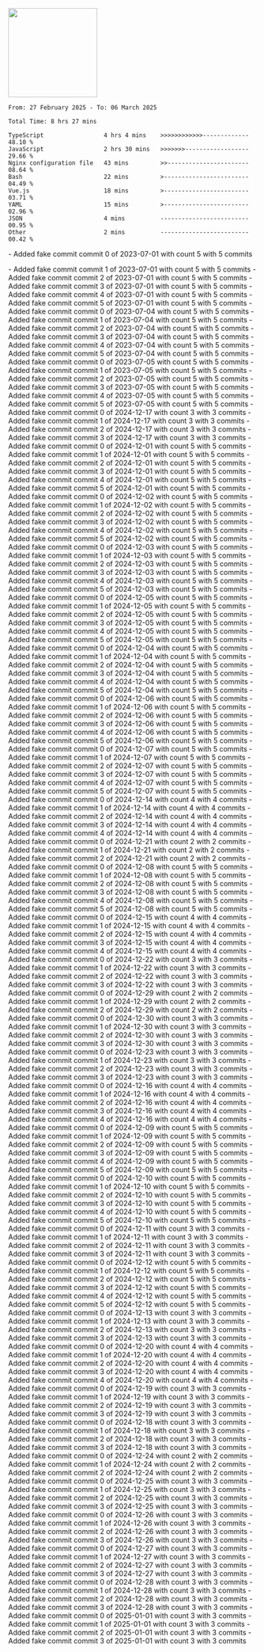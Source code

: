 <img height="180em" src="https://github-readme-stats-eight-theta.vercel.app/api?username=bkundev&show_icons=true&theme=radical&include_all_commits=true&count_private=true"/>
<!--START_SECTION:waka-->

```all_time
From: 27 February 2025 - To: 06 March 2025

Total Time: 8 hrs 27 mins

TypeScript                 4 hrs 4 mins    >>>>>>>>>>>>-------------   48.10 %
JavaScript                 2 hrs 30 mins   >>>>>>>------------------   29.66 %
Nginx configuration file   43 mins         >>-----------------------   08.64 %
Bash                       22 mins         >------------------------   04.49 %
Vue.js                     18 mins         >------------------------   03.71 %
YAML                       15 mins         >------------------------   02.96 %
JSON                       4 mins          -------------------------   00.95 %
Other                      2 mins          -------------------------   00.42 %
```

<!--END_SECTION:waka-->-   A d d e d   f a k e   c o m m i t   c o m m i t   0   o f   2 0 2 3 - 0 7 - 0 1   w i t h   c o u n t   5   w i t h   5   c o m m i t s  
 -   A d d e d   f a k e   c o m m i t   c o m m i t   1   o f   2 0 2 3 - 0 7 - 0 1   w i t h   c o u n t   5   w i t h   5   c o m m i t s  
 -   A d d e d   f a k e   c o m m i t   c o m m i t   2   o f   2 0 2 3 - 0 7 - 0 1   w i t h   c o u n t   5   w i t h   5   c o m m i t s  
 -   A d d e d   f a k e   c o m m i t   c o m m i t   3   o f   2 0 2 3 - 0 7 - 0 1   w i t h   c o u n t   5   w i t h   5   c o m m i t s  
 -   A d d e d   f a k e   c o m m i t   c o m m i t   4   o f   2 0 2 3 - 0 7 - 0 1   w i t h   c o u n t   5   w i t h   5   c o m m i t s  
 -   A d d e d   f a k e   c o m m i t   c o m m i t   5   o f   2 0 2 3 - 0 7 - 0 1   w i t h   c o u n t   5   w i t h   5   c o m m i t s  
 -   A d d e d   f a k e   c o m m i t   c o m m i t   0   o f   2 0 2 3 - 0 7 - 0 4   w i t h   c o u n t   5   w i t h   5   c o m m i t s  
 -   A d d e d   f a k e   c o m m i t   c o m m i t   1   o f   2 0 2 3 - 0 7 - 0 4   w i t h   c o u n t   5   w i t h   5   c o m m i t s  
 -   A d d e d   f a k e   c o m m i t   c o m m i t   2   o f   2 0 2 3 - 0 7 - 0 4   w i t h   c o u n t   5   w i t h   5   c o m m i t s  
 -   A d d e d   f a k e   c o m m i t   c o m m i t   3   o f   2 0 2 3 - 0 7 - 0 4   w i t h   c o u n t   5   w i t h   5   c o m m i t s  
 -   A d d e d   f a k e   c o m m i t   c o m m i t   4   o f   2 0 2 3 - 0 7 - 0 4   w i t h   c o u n t   5   w i t h   5   c o m m i t s  
 -   A d d e d   f a k e   c o m m i t   c o m m i t   5   o f   2 0 2 3 - 0 7 - 0 4   w i t h   c o u n t   5   w i t h   5   c o m m i t s  
 -   A d d e d   f a k e   c o m m i t   c o m m i t   0   o f   2 0 2 3 - 0 7 - 0 5   w i t h   c o u n t   5   w i t h   5   c o m m i t s  
 -   A d d e d   f a k e   c o m m i t   c o m m i t   1   o f   2 0 2 3 - 0 7 - 0 5   w i t h   c o u n t   5   w i t h   5   c o m m i t s  
 -   A d d e d   f a k e   c o m m i t   c o m m i t   2   o f   2 0 2 3 - 0 7 - 0 5   w i t h   c o u n t   5   w i t h   5   c o m m i t s  
 -   A d d e d   f a k e   c o m m i t   c o m m i t   3   o f   2 0 2 3 - 0 7 - 0 5   w i t h   c o u n t   5   w i t h   5   c o m m i t s  
 -   A d d e d   f a k e   c o m m i t   c o m m i t   4   o f   2 0 2 3 - 0 7 - 0 5   w i t h   c o u n t   5   w i t h   5   c o m m i t s  
 -   A d d e d   f a k e   c o m m i t   c o m m i t   5   o f   2 0 2 3 - 0 7 - 0 5   w i t h   c o u n t   5   w i t h   5   c o m m i t s  
 -   A d d e d   f a k e   c o m m i t   c o m m i t   0   o f   2 0 2 4 - 1 2 - 1 7   w i t h   c o u n t   3   w i t h   3   c o m m i t s  
 -   A d d e d   f a k e   c o m m i t   c o m m i t   1   o f   2 0 2 4 - 1 2 - 1 7   w i t h   c o u n t   3   w i t h   3   c o m m i t s  
 -   A d d e d   f a k e   c o m m i t   c o m m i t   2   o f   2 0 2 4 - 1 2 - 1 7   w i t h   c o u n t   3   w i t h   3   c o m m i t s  
 -   A d d e d   f a k e   c o m m i t   c o m m i t   3   o f   2 0 2 4 - 1 2 - 1 7   w i t h   c o u n t   3   w i t h   3   c o m m i t s  
 -   A d d e d   f a k e   c o m m i t   c o m m i t   0   o f   2 0 2 4 - 1 2 - 0 1   w i t h   c o u n t   5   w i t h   5   c o m m i t s  
 -   A d d e d   f a k e   c o m m i t   c o m m i t   1   o f   2 0 2 4 - 1 2 - 0 1   w i t h   c o u n t   5   w i t h   5   c o m m i t s  
 -   A d d e d   f a k e   c o m m i t   c o m m i t   2   o f   2 0 2 4 - 1 2 - 0 1   w i t h   c o u n t   5   w i t h   5   c o m m i t s  
 -   A d d e d   f a k e   c o m m i t   c o m m i t   3   o f   2 0 2 4 - 1 2 - 0 1   w i t h   c o u n t   5   w i t h   5   c o m m i t s  
 -   A d d e d   f a k e   c o m m i t   c o m m i t   4   o f   2 0 2 4 - 1 2 - 0 1   w i t h   c o u n t   5   w i t h   5   c o m m i t s  
 -   A d d e d   f a k e   c o m m i t   c o m m i t   5   o f   2 0 2 4 - 1 2 - 0 1   w i t h   c o u n t   5   w i t h   5   c o m m i t s  
 -   A d d e d   f a k e   c o m m i t   c o m m i t   0   o f   2 0 2 4 - 1 2 - 0 2   w i t h   c o u n t   5   w i t h   5   c o m m i t s  
 -   A d d e d   f a k e   c o m m i t   c o m m i t   1   o f   2 0 2 4 - 1 2 - 0 2   w i t h   c o u n t   5   w i t h   5   c o m m i t s  
 -   A d d e d   f a k e   c o m m i t   c o m m i t   2   o f   2 0 2 4 - 1 2 - 0 2   w i t h   c o u n t   5   w i t h   5   c o m m i t s  
 -   A d d e d   f a k e   c o m m i t   c o m m i t   3   o f   2 0 2 4 - 1 2 - 0 2   w i t h   c o u n t   5   w i t h   5   c o m m i t s  
 -   A d d e d   f a k e   c o m m i t   c o m m i t   4   o f   2 0 2 4 - 1 2 - 0 2   w i t h   c o u n t   5   w i t h   5   c o m m i t s  
 -   A d d e d   f a k e   c o m m i t   c o m m i t   5   o f   2 0 2 4 - 1 2 - 0 2   w i t h   c o u n t   5   w i t h   5   c o m m i t s  
 -   A d d e d   f a k e   c o m m i t   c o m m i t   0   o f   2 0 2 4 - 1 2 - 0 3   w i t h   c o u n t   5   w i t h   5   c o m m i t s  
 -   A d d e d   f a k e   c o m m i t   c o m m i t   1   o f   2 0 2 4 - 1 2 - 0 3   w i t h   c o u n t   5   w i t h   5   c o m m i t s  
 -   A d d e d   f a k e   c o m m i t   c o m m i t   2   o f   2 0 2 4 - 1 2 - 0 3   w i t h   c o u n t   5   w i t h   5   c o m m i t s  
 -   A d d e d   f a k e   c o m m i t   c o m m i t   3   o f   2 0 2 4 - 1 2 - 0 3   w i t h   c o u n t   5   w i t h   5   c o m m i t s  
 -   A d d e d   f a k e   c o m m i t   c o m m i t   4   o f   2 0 2 4 - 1 2 - 0 3   w i t h   c o u n t   5   w i t h   5   c o m m i t s  
 -   A d d e d   f a k e   c o m m i t   c o m m i t   5   o f   2 0 2 4 - 1 2 - 0 3   w i t h   c o u n t   5   w i t h   5   c o m m i t s  
 -   A d d e d   f a k e   c o m m i t   c o m m i t   0   o f   2 0 2 4 - 1 2 - 0 5   w i t h   c o u n t   5   w i t h   5   c o m m i t s  
 -   A d d e d   f a k e   c o m m i t   c o m m i t   1   o f   2 0 2 4 - 1 2 - 0 5   w i t h   c o u n t   5   w i t h   5   c o m m i t s  
 -   A d d e d   f a k e   c o m m i t   c o m m i t   2   o f   2 0 2 4 - 1 2 - 0 5   w i t h   c o u n t   5   w i t h   5   c o m m i t s  
 -   A d d e d   f a k e   c o m m i t   c o m m i t   3   o f   2 0 2 4 - 1 2 - 0 5   w i t h   c o u n t   5   w i t h   5   c o m m i t s  
 -   A d d e d   f a k e   c o m m i t   c o m m i t   4   o f   2 0 2 4 - 1 2 - 0 5   w i t h   c o u n t   5   w i t h   5   c o m m i t s  
 -   A d d e d   f a k e   c o m m i t   c o m m i t   5   o f   2 0 2 4 - 1 2 - 0 5   w i t h   c o u n t   5   w i t h   5   c o m m i t s  
 -   A d d e d   f a k e   c o m m i t   c o m m i t   0   o f   2 0 2 4 - 1 2 - 0 4   w i t h   c o u n t   5   w i t h   5   c o m m i t s  
 -   A d d e d   f a k e   c o m m i t   c o m m i t   1   o f   2 0 2 4 - 1 2 - 0 4   w i t h   c o u n t   5   w i t h   5   c o m m i t s  
 -   A d d e d   f a k e   c o m m i t   c o m m i t   2   o f   2 0 2 4 - 1 2 - 0 4   w i t h   c o u n t   5   w i t h   5   c o m m i t s  
 -   A d d e d   f a k e   c o m m i t   c o m m i t   3   o f   2 0 2 4 - 1 2 - 0 4   w i t h   c o u n t   5   w i t h   5   c o m m i t s  
 -   A d d e d   f a k e   c o m m i t   c o m m i t   4   o f   2 0 2 4 - 1 2 - 0 4   w i t h   c o u n t   5   w i t h   5   c o m m i t s  
 -   A d d e d   f a k e   c o m m i t   c o m m i t   5   o f   2 0 2 4 - 1 2 - 0 4   w i t h   c o u n t   5   w i t h   5   c o m m i t s  
 -   A d d e d   f a k e   c o m m i t   c o m m i t   0   o f   2 0 2 4 - 1 2 - 0 6   w i t h   c o u n t   5   w i t h   5   c o m m i t s  
 -   A d d e d   f a k e   c o m m i t   c o m m i t   1   o f   2 0 2 4 - 1 2 - 0 6   w i t h   c o u n t   5   w i t h   5   c o m m i t s  
 -   A d d e d   f a k e   c o m m i t   c o m m i t   2   o f   2 0 2 4 - 1 2 - 0 6   w i t h   c o u n t   5   w i t h   5   c o m m i t s  
 -   A d d e d   f a k e   c o m m i t   c o m m i t   3   o f   2 0 2 4 - 1 2 - 0 6   w i t h   c o u n t   5   w i t h   5   c o m m i t s  
 -   A d d e d   f a k e   c o m m i t   c o m m i t   4   o f   2 0 2 4 - 1 2 - 0 6   w i t h   c o u n t   5   w i t h   5   c o m m i t s  
 -   A d d e d   f a k e   c o m m i t   c o m m i t   5   o f   2 0 2 4 - 1 2 - 0 6   w i t h   c o u n t   5   w i t h   5   c o m m i t s  
 -   A d d e d   f a k e   c o m m i t   c o m m i t   0   o f   2 0 2 4 - 1 2 - 0 7   w i t h   c o u n t   5   w i t h   5   c o m m i t s  
 -   A d d e d   f a k e   c o m m i t   c o m m i t   1   o f   2 0 2 4 - 1 2 - 0 7   w i t h   c o u n t   5   w i t h   5   c o m m i t s  
 -   A d d e d   f a k e   c o m m i t   c o m m i t   2   o f   2 0 2 4 - 1 2 - 0 7   w i t h   c o u n t   5   w i t h   5   c o m m i t s  
 -   A d d e d   f a k e   c o m m i t   c o m m i t   3   o f   2 0 2 4 - 1 2 - 0 7   w i t h   c o u n t   5   w i t h   5   c o m m i t s  
 -   A d d e d   f a k e   c o m m i t   c o m m i t   4   o f   2 0 2 4 - 1 2 - 0 7   w i t h   c o u n t   5   w i t h   5   c o m m i t s  
 -   A d d e d   f a k e   c o m m i t   c o m m i t   5   o f   2 0 2 4 - 1 2 - 0 7   w i t h   c o u n t   5   w i t h   5   c o m m i t s  
 -   A d d e d   f a k e   c o m m i t   c o m m i t   0   o f   2 0 2 4 - 1 2 - 1 4   w i t h   c o u n t   4   w i t h   4   c o m m i t s  
 -   A d d e d   f a k e   c o m m i t   c o m m i t   1   o f   2 0 2 4 - 1 2 - 1 4   w i t h   c o u n t   4   w i t h   4   c o m m i t s  
 -   A d d e d   f a k e   c o m m i t   c o m m i t   2   o f   2 0 2 4 - 1 2 - 1 4   w i t h   c o u n t   4   w i t h   4   c o m m i t s  
 -   A d d e d   f a k e   c o m m i t   c o m m i t   3   o f   2 0 2 4 - 1 2 - 1 4   w i t h   c o u n t   4   w i t h   4   c o m m i t s  
 -   A d d e d   f a k e   c o m m i t   c o m m i t   4   o f   2 0 2 4 - 1 2 - 1 4   w i t h   c o u n t   4   w i t h   4   c o m m i t s  
 -   A d d e d   f a k e   c o m m i t   c o m m i t   0   o f   2 0 2 4 - 1 2 - 2 1   w i t h   c o u n t   2   w i t h   2   c o m m i t s  
 -   A d d e d   f a k e   c o m m i t   c o m m i t   1   o f   2 0 2 4 - 1 2 - 2 1   w i t h   c o u n t   2   w i t h   2   c o m m i t s  
 -   A d d e d   f a k e   c o m m i t   c o m m i t   2   o f   2 0 2 4 - 1 2 - 2 1   w i t h   c o u n t   2   w i t h   2   c o m m i t s  
 -   A d d e d   f a k e   c o m m i t   c o m m i t   0   o f   2 0 2 4 - 1 2 - 0 8   w i t h   c o u n t   5   w i t h   5   c o m m i t s  
 -   A d d e d   f a k e   c o m m i t   c o m m i t   1   o f   2 0 2 4 - 1 2 - 0 8   w i t h   c o u n t   5   w i t h   5   c o m m i t s  
 -   A d d e d   f a k e   c o m m i t   c o m m i t   2   o f   2 0 2 4 - 1 2 - 0 8   w i t h   c o u n t   5   w i t h   5   c o m m i t s  
 -   A d d e d   f a k e   c o m m i t   c o m m i t   3   o f   2 0 2 4 - 1 2 - 0 8   w i t h   c o u n t   5   w i t h   5   c o m m i t s  
 -   A d d e d   f a k e   c o m m i t   c o m m i t   4   o f   2 0 2 4 - 1 2 - 0 8   w i t h   c o u n t   5   w i t h   5   c o m m i t s  
 -   A d d e d   f a k e   c o m m i t   c o m m i t   5   o f   2 0 2 4 - 1 2 - 0 8   w i t h   c o u n t   5   w i t h   5   c o m m i t s  
 -   A d d e d   f a k e   c o m m i t   c o m m i t   0   o f   2 0 2 4 - 1 2 - 1 5   w i t h   c o u n t   4   w i t h   4   c o m m i t s  
 -   A d d e d   f a k e   c o m m i t   c o m m i t   1   o f   2 0 2 4 - 1 2 - 1 5   w i t h   c o u n t   4   w i t h   4   c o m m i t s  
 -   A d d e d   f a k e   c o m m i t   c o m m i t   2   o f   2 0 2 4 - 1 2 - 1 5   w i t h   c o u n t   4   w i t h   4   c o m m i t s  
 -   A d d e d   f a k e   c o m m i t   c o m m i t   3   o f   2 0 2 4 - 1 2 - 1 5   w i t h   c o u n t   4   w i t h   4   c o m m i t s  
 -   A d d e d   f a k e   c o m m i t   c o m m i t   4   o f   2 0 2 4 - 1 2 - 1 5   w i t h   c o u n t   4   w i t h   4   c o m m i t s  
 -   A d d e d   f a k e   c o m m i t   c o m m i t   0   o f   2 0 2 4 - 1 2 - 2 2   w i t h   c o u n t   3   w i t h   3   c o m m i t s  
 -   A d d e d   f a k e   c o m m i t   c o m m i t   1   o f   2 0 2 4 - 1 2 - 2 2   w i t h   c o u n t   3   w i t h   3   c o m m i t s  
 -   A d d e d   f a k e   c o m m i t   c o m m i t   2   o f   2 0 2 4 - 1 2 - 2 2   w i t h   c o u n t   3   w i t h   3   c o m m i t s  
 -   A d d e d   f a k e   c o m m i t   c o m m i t   3   o f   2 0 2 4 - 1 2 - 2 2   w i t h   c o u n t   3   w i t h   3   c o m m i t s  
 -   A d d e d   f a k e   c o m m i t   c o m m i t   0   o f   2 0 2 4 - 1 2 - 2 9   w i t h   c o u n t   2   w i t h   2   c o m m i t s  
 -   A d d e d   f a k e   c o m m i t   c o m m i t   1   o f   2 0 2 4 - 1 2 - 2 9   w i t h   c o u n t   2   w i t h   2   c o m m i t s  
 -   A d d e d   f a k e   c o m m i t   c o m m i t   2   o f   2 0 2 4 - 1 2 - 2 9   w i t h   c o u n t   2   w i t h   2   c o m m i t s  
 -   A d d e d   f a k e   c o m m i t   c o m m i t   0   o f   2 0 2 4 - 1 2 - 3 0   w i t h   c o u n t   3   w i t h   3   c o m m i t s  
 -   A d d e d   f a k e   c o m m i t   c o m m i t   1   o f   2 0 2 4 - 1 2 - 3 0   w i t h   c o u n t   3   w i t h   3   c o m m i t s  
 -   A d d e d   f a k e   c o m m i t   c o m m i t   2   o f   2 0 2 4 - 1 2 - 3 0   w i t h   c o u n t   3   w i t h   3   c o m m i t s  
 -   A d d e d   f a k e   c o m m i t   c o m m i t   3   o f   2 0 2 4 - 1 2 - 3 0   w i t h   c o u n t   3   w i t h   3   c o m m i t s  
 -   A d d e d   f a k e   c o m m i t   c o m m i t   0   o f   2 0 2 4 - 1 2 - 2 3   w i t h   c o u n t   3   w i t h   3   c o m m i t s  
 -   A d d e d   f a k e   c o m m i t   c o m m i t   1   o f   2 0 2 4 - 1 2 - 2 3   w i t h   c o u n t   3   w i t h   3   c o m m i t s  
 -   A d d e d   f a k e   c o m m i t   c o m m i t   2   o f   2 0 2 4 - 1 2 - 2 3   w i t h   c o u n t   3   w i t h   3   c o m m i t s  
 -   A d d e d   f a k e   c o m m i t   c o m m i t   3   o f   2 0 2 4 - 1 2 - 2 3   w i t h   c o u n t   3   w i t h   3   c o m m i t s  
 -   A d d e d   f a k e   c o m m i t   c o m m i t   0   o f   2 0 2 4 - 1 2 - 1 6   w i t h   c o u n t   4   w i t h   4   c o m m i t s  
 -   A d d e d   f a k e   c o m m i t   c o m m i t   1   o f   2 0 2 4 - 1 2 - 1 6   w i t h   c o u n t   4   w i t h   4   c o m m i t s  
 -   A d d e d   f a k e   c o m m i t   c o m m i t   2   o f   2 0 2 4 - 1 2 - 1 6   w i t h   c o u n t   4   w i t h   4   c o m m i t s  
 -   A d d e d   f a k e   c o m m i t   c o m m i t   3   o f   2 0 2 4 - 1 2 - 1 6   w i t h   c o u n t   4   w i t h   4   c o m m i t s  
 -   A d d e d   f a k e   c o m m i t   c o m m i t   4   o f   2 0 2 4 - 1 2 - 1 6   w i t h   c o u n t   4   w i t h   4   c o m m i t s  
 -   A d d e d   f a k e   c o m m i t   c o m m i t   0   o f   2 0 2 4 - 1 2 - 0 9   w i t h   c o u n t   5   w i t h   5   c o m m i t s  
 -   A d d e d   f a k e   c o m m i t   c o m m i t   1   o f   2 0 2 4 - 1 2 - 0 9   w i t h   c o u n t   5   w i t h   5   c o m m i t s  
 -   A d d e d   f a k e   c o m m i t   c o m m i t   2   o f   2 0 2 4 - 1 2 - 0 9   w i t h   c o u n t   5   w i t h   5   c o m m i t s  
 -   A d d e d   f a k e   c o m m i t   c o m m i t   3   o f   2 0 2 4 - 1 2 - 0 9   w i t h   c o u n t   5   w i t h   5   c o m m i t s  
 -   A d d e d   f a k e   c o m m i t   c o m m i t   4   o f   2 0 2 4 - 1 2 - 0 9   w i t h   c o u n t   5   w i t h   5   c o m m i t s  
 -   A d d e d   f a k e   c o m m i t   c o m m i t   5   o f   2 0 2 4 - 1 2 - 0 9   w i t h   c o u n t   5   w i t h   5   c o m m i t s  
 -   A d d e d   f a k e   c o m m i t   c o m m i t   0   o f   2 0 2 4 - 1 2 - 1 0   w i t h   c o u n t   5   w i t h   5   c o m m i t s  
 -   A d d e d   f a k e   c o m m i t   c o m m i t   1   o f   2 0 2 4 - 1 2 - 1 0   w i t h   c o u n t   5   w i t h   5   c o m m i t s  
 -   A d d e d   f a k e   c o m m i t   c o m m i t   2   o f   2 0 2 4 - 1 2 - 1 0   w i t h   c o u n t   5   w i t h   5   c o m m i t s  
 -   A d d e d   f a k e   c o m m i t   c o m m i t   3   o f   2 0 2 4 - 1 2 - 1 0   w i t h   c o u n t   5   w i t h   5   c o m m i t s  
 -   A d d e d   f a k e   c o m m i t   c o m m i t   4   o f   2 0 2 4 - 1 2 - 1 0   w i t h   c o u n t   5   w i t h   5   c o m m i t s  
 -   A d d e d   f a k e   c o m m i t   c o m m i t   5   o f   2 0 2 4 - 1 2 - 1 0   w i t h   c o u n t   5   w i t h   5   c o m m i t s  
 -   A d d e d   f a k e   c o m m i t   c o m m i t   0   o f   2 0 2 4 - 1 2 - 1 1   w i t h   c o u n t   3   w i t h   3   c o m m i t s  
 -   A d d e d   f a k e   c o m m i t   c o m m i t   1   o f   2 0 2 4 - 1 2 - 1 1   w i t h   c o u n t   3   w i t h   3   c o m m i t s  
 -   A d d e d   f a k e   c o m m i t   c o m m i t   2   o f   2 0 2 4 - 1 2 - 1 1   w i t h   c o u n t   3   w i t h   3   c o m m i t s  
 -   A d d e d   f a k e   c o m m i t   c o m m i t   3   o f   2 0 2 4 - 1 2 - 1 1   w i t h   c o u n t   3   w i t h   3   c o m m i t s  
 -   A d d e d   f a k e   c o m m i t   c o m m i t   0   o f   2 0 2 4 - 1 2 - 1 2   w i t h   c o u n t   5   w i t h   5   c o m m i t s  
 -   A d d e d   f a k e   c o m m i t   c o m m i t   1   o f   2 0 2 4 - 1 2 - 1 2   w i t h   c o u n t   5   w i t h   5   c o m m i t s  
 -   A d d e d   f a k e   c o m m i t   c o m m i t   2   o f   2 0 2 4 - 1 2 - 1 2   w i t h   c o u n t   5   w i t h   5   c o m m i t s  
 -   A d d e d   f a k e   c o m m i t   c o m m i t   3   o f   2 0 2 4 - 1 2 - 1 2   w i t h   c o u n t   5   w i t h   5   c o m m i t s  
 -   A d d e d   f a k e   c o m m i t   c o m m i t   4   o f   2 0 2 4 - 1 2 - 1 2   w i t h   c o u n t   5   w i t h   5   c o m m i t s  
 -   A d d e d   f a k e   c o m m i t   c o m m i t   5   o f   2 0 2 4 - 1 2 - 1 2   w i t h   c o u n t   5   w i t h   5   c o m m i t s  
 -   A d d e d   f a k e   c o m m i t   c o m m i t   0   o f   2 0 2 4 - 1 2 - 1 3   w i t h   c o u n t   3   w i t h   3   c o m m i t s  
 -   A d d e d   f a k e   c o m m i t   c o m m i t   1   o f   2 0 2 4 - 1 2 - 1 3   w i t h   c o u n t   3   w i t h   3   c o m m i t s  
 -   A d d e d   f a k e   c o m m i t   c o m m i t   2   o f   2 0 2 4 - 1 2 - 1 3   w i t h   c o u n t   3   w i t h   3   c o m m i t s  
 -   A d d e d   f a k e   c o m m i t   c o m m i t   3   o f   2 0 2 4 - 1 2 - 1 3   w i t h   c o u n t   3   w i t h   3   c o m m i t s  
 -   A d d e d   f a k e   c o m m i t   c o m m i t   0   o f   2 0 2 4 - 1 2 - 2 0   w i t h   c o u n t   4   w i t h   4   c o m m i t s  
 -   A d d e d   f a k e   c o m m i t   c o m m i t   1   o f   2 0 2 4 - 1 2 - 2 0   w i t h   c o u n t   4   w i t h   4   c o m m i t s  
 -   A d d e d   f a k e   c o m m i t   c o m m i t   2   o f   2 0 2 4 - 1 2 - 2 0   w i t h   c o u n t   4   w i t h   4   c o m m i t s  
 -   A d d e d   f a k e   c o m m i t   c o m m i t   3   o f   2 0 2 4 - 1 2 - 2 0   w i t h   c o u n t   4   w i t h   4   c o m m i t s  
 -   A d d e d   f a k e   c o m m i t   c o m m i t   4   o f   2 0 2 4 - 1 2 - 2 0   w i t h   c o u n t   4   w i t h   4   c o m m i t s  
 -   A d d e d   f a k e   c o m m i t   c o m m i t   0   o f   2 0 2 4 - 1 2 - 1 9   w i t h   c o u n t   3   w i t h   3   c o m m i t s  
 -   A d d e d   f a k e   c o m m i t   c o m m i t   1   o f   2 0 2 4 - 1 2 - 1 9   w i t h   c o u n t   3   w i t h   3   c o m m i t s  
 -   A d d e d   f a k e   c o m m i t   c o m m i t   2   o f   2 0 2 4 - 1 2 - 1 9   w i t h   c o u n t   3   w i t h   3   c o m m i t s  
 -   A d d e d   f a k e   c o m m i t   c o m m i t   3   o f   2 0 2 4 - 1 2 - 1 9   w i t h   c o u n t   3   w i t h   3   c o m m i t s  
 -   A d d e d   f a k e   c o m m i t   c o m m i t   0   o f   2 0 2 4 - 1 2 - 1 8   w i t h   c o u n t   3   w i t h   3   c o m m i t s  
 -   A d d e d   f a k e   c o m m i t   c o m m i t   1   o f   2 0 2 4 - 1 2 - 1 8   w i t h   c o u n t   3   w i t h   3   c o m m i t s  
 -   A d d e d   f a k e   c o m m i t   c o m m i t   2   o f   2 0 2 4 - 1 2 - 1 8   w i t h   c o u n t   3   w i t h   3   c o m m i t s  
 -   A d d e d   f a k e   c o m m i t   c o m m i t   3   o f   2 0 2 4 - 1 2 - 1 8   w i t h   c o u n t   3   w i t h   3   c o m m i t s  
 -   A d d e d   f a k e   c o m m i t   c o m m i t   0   o f   2 0 2 4 - 1 2 - 2 4   w i t h   c o u n t   2   w i t h   2   c o m m i t s  
 -   A d d e d   f a k e   c o m m i t   c o m m i t   1   o f   2 0 2 4 - 1 2 - 2 4   w i t h   c o u n t   2   w i t h   2   c o m m i t s  
 -   A d d e d   f a k e   c o m m i t   c o m m i t   2   o f   2 0 2 4 - 1 2 - 2 4   w i t h   c o u n t   2   w i t h   2   c o m m i t s  
 -   A d d e d   f a k e   c o m m i t   c o m m i t   0   o f   2 0 2 4 - 1 2 - 2 5   w i t h   c o u n t   3   w i t h   3   c o m m i t s  
 -   A d d e d   f a k e   c o m m i t   c o m m i t   1   o f   2 0 2 4 - 1 2 - 2 5   w i t h   c o u n t   3   w i t h   3   c o m m i t s  
 -   A d d e d   f a k e   c o m m i t   c o m m i t   2   o f   2 0 2 4 - 1 2 - 2 5   w i t h   c o u n t   3   w i t h   3   c o m m i t s  
 -   A d d e d   f a k e   c o m m i t   c o m m i t   3   o f   2 0 2 4 - 1 2 - 2 5   w i t h   c o u n t   3   w i t h   3   c o m m i t s  
 -   A d d e d   f a k e   c o m m i t   c o m m i t   0   o f   2 0 2 4 - 1 2 - 2 6   w i t h   c o u n t   3   w i t h   3   c o m m i t s  
 -   A d d e d   f a k e   c o m m i t   c o m m i t   1   o f   2 0 2 4 - 1 2 - 2 6   w i t h   c o u n t   3   w i t h   3   c o m m i t s  
 -   A d d e d   f a k e   c o m m i t   c o m m i t   2   o f   2 0 2 4 - 1 2 - 2 6   w i t h   c o u n t   3   w i t h   3   c o m m i t s  
 -   A d d e d   f a k e   c o m m i t   c o m m i t   3   o f   2 0 2 4 - 1 2 - 2 6   w i t h   c o u n t   3   w i t h   3   c o m m i t s  
 -   A d d e d   f a k e   c o m m i t   c o m m i t   0   o f   2 0 2 4 - 1 2 - 2 7   w i t h   c o u n t   3   w i t h   3   c o m m i t s  
 -   A d d e d   f a k e   c o m m i t   c o m m i t   1   o f   2 0 2 4 - 1 2 - 2 7   w i t h   c o u n t   3   w i t h   3   c o m m i t s  
 -   A d d e d   f a k e   c o m m i t   c o m m i t   2   o f   2 0 2 4 - 1 2 - 2 7   w i t h   c o u n t   3   w i t h   3   c o m m i t s  
 -   A d d e d   f a k e   c o m m i t   c o m m i t   3   o f   2 0 2 4 - 1 2 - 2 7   w i t h   c o u n t   3   w i t h   3   c o m m i t s  
 -   A d d e d   f a k e   c o m m i t   c o m m i t   0   o f   2 0 2 4 - 1 2 - 2 8   w i t h   c o u n t   3   w i t h   3   c o m m i t s  
 -   A d d e d   f a k e   c o m m i t   c o m m i t   1   o f   2 0 2 4 - 1 2 - 2 8   w i t h   c o u n t   3   w i t h   3   c o m m i t s  
 -   A d d e d   f a k e   c o m m i t   c o m m i t   2   o f   2 0 2 4 - 1 2 - 2 8   w i t h   c o u n t   3   w i t h   3   c o m m i t s  
 -   A d d e d   f a k e   c o m m i t   c o m m i t   3   o f   2 0 2 4 - 1 2 - 2 8   w i t h   c o u n t   3   w i t h   3   c o m m i t s  
 -   A d d e d   f a k e   c o m m i t   c o m m i t   0   o f   2 0 2 5 - 0 1 - 0 1   w i t h   c o u n t   3   w i t h   3   c o m m i t s  
 -   A d d e d   f a k e   c o m m i t   c o m m i t   1   o f   2 0 2 5 - 0 1 - 0 1   w i t h   c o u n t   3   w i t h   3   c o m m i t s  
 -   A d d e d   f a k e   c o m m i t   c o m m i t   2   o f   2 0 2 5 - 0 1 - 0 1   w i t h   c o u n t   3   w i t h   3   c o m m i t s  
 -   A d d e d   f a k e   c o m m i t   c o m m i t   3   o f   2 0 2 5 - 0 1 - 0 1   w i t h   c o u n t   3   w i t h   3   c o m m i t s  
 